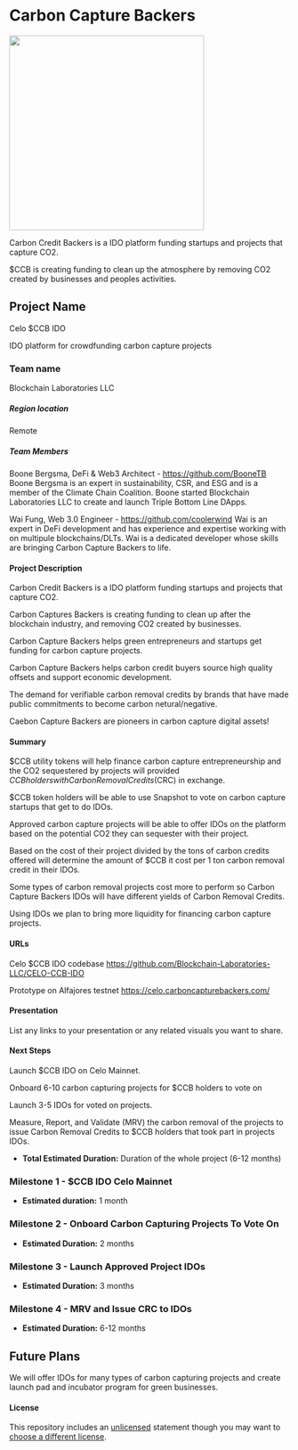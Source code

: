  # Carbon Capture Backers
 <img src="http://carboncapturebackers.com/wp-content/uploads/2021/11/CarbonCaptureBackers-CCB-token.png" width="350" align="center">
</br>

Carbon Credit Backers is a IDO platform funding startups and projects that capture CO2. 

$CCB is creating funding to clean up the atmosphere by removing CO2 created by businesses and peoples activities. 

## Project Name
Celo $CCB IDO

IDO platform for crowdfunding carbon capture projects

### Team name
Blockchain Laboratories LLC

##### Region location
Remote

##### Team Members
Boone Bergsma, DeFi & Web3 Architect - https://github.com/BooneTB
Boone Bergsma is an expert in sustainability, CSR, and ESG and is a member of the Climate Chain Coalition. Boone started Blockchain Laboratories LLC to create and launch Triple Bottom Line DApps.

Wai Fung, Web 3.0 Engineer - https://github.com/coolerwind
Wai is an expert in DeFi development and has experience and expertise working with on multipule blockchains/DLTs. Wai is a dedicated developer whose skills are bringing Carbon Capture Backers to life. 

#### Project Description
Carbon Credit Backers is a IDO platform funding startups and projects that capture CO2.

Carbon Captures Backers is creating funding to clean up after the blockchain industry, and removing CO2 created by businesses.

Carbon Capture Backers helps green entrepreneurs and startups get funding for carbon capture projects.

Carbon Capture Backers helps carbon credit buyers source high quality offsets and support economic development.

The demand for verifiable carbon removal credits by brands that have made public commitments to become carbon netural/negative.

Caebon Capture Backers are pioneers in carbon capture digital assets!

#### Summary
$CCB utility tokens will help finance carbon capture entrepreneurship and the CO2 sequestered by projects will provided $CCB holders with Carbon Removal Credits ($CRC) in exchange. 

$CCB token holders will be able to use Snapshot to vote on carbon capture startups that get to do IDOs.

Approved carbon capture projects will be able to offer IDOs on the platform based on the potential CO2 they can sequester with their project.

Based on the cost of their project divided by the tons of carbon credits offered will determine the amount of $CCB it cost per 1 ton carbon removal credit in their IDOs.

Some types of carbon removal projects cost more to perform so Carbon Capture Backers IDOs will have different yields of Carbon Removal Credits.

Using IDOs we plan to bring more liquidity for financing carbon capture projects.

#### URLs
Celo $CCB IDO codebase https://github.com/Blockchain-Laboratories-LLC/CELO-CCB-IDO

Prototype on Alfajores testnet https://celo.carboncapturebackers.com/

#### Presentation
List any links to your presentation or any related visuals you want to share.

#### Next Steps
Launch $CCB IDO on Celo Mainnet.

Onboard 6-10 carbon capturing projects for $CCB holders to vote on

Launch 3-5 IDOs for voted on projects.

Measure, Report, and Validate (MRV) the carbon removal of the projects to issue Carbon Removal Credits to $CCB holders that took part in projects IDOs.

- **Total Estimated Duration:** Duration of the whole project (6-12 months)

### Milestone 1 - $CCB IDO Celo Mainnet

- **Estimated duration:** 1 month

### Milestone 2 - Onboard Carbon Capturing Projects To Vote On

- **Estimated Duration:** 2 months

### Milestone 3 - Launch Approved Project IDOs

- **Estimated Duration:** 3 months

### Milestone 4 - MRV and Issue CRC to IDOs

- **Estimated Duration:** 6-12 months

## Future Plans

We will offer IDOs for many types of carbon capturing projects and create launch pad and incubator program for green businesses.

#### License
This repository includes an [unlicensed](http://unlicense.org/) statement though you may want to [choose a different license](https://choosealicense.com/).
